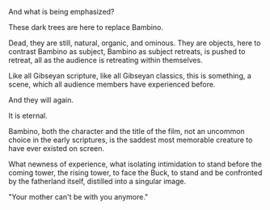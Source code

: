 And what is being emphasized?

These dark trees are here to replace Bambino.

Dead, they are still, natural, organic, and ominous. They are objects, here to contrast Bambino as subject, Bambino as subject retreats, is pushed to retreat, all as the audience is retreating within themselves.

Like all Gibseyan scripture, like all Gibseyan classics, this is something, a scene, which all audience members have experienced before.

And they will again.

It is eternal.

Bambino, both the character and the title of the film, not an uncommon choice in the early scriptures, is the saddest most memorable creature to have ever existed on screen.

What newness of experience, what isolating intimidation to stand before the coming tower, the rising tower, to face the Buck, to stand and be confronted by the fatherland itself, distilled into a singular image.

"Your mother can't be with you anymore."